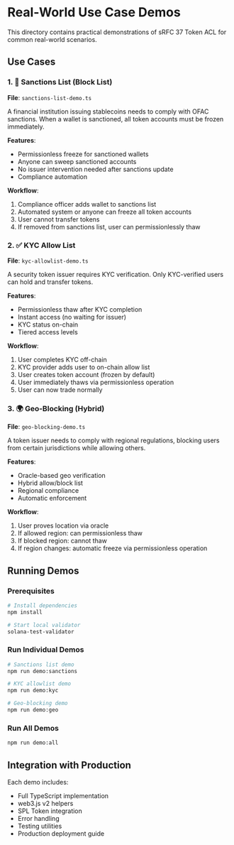 # Real-World Use Case Demos

This directory contains practical demonstrations of sRFC 37 Token ACL for common real-world scenarios.

## Use Cases

### 1. 🚫 Sanctions List (Block List)
**File**: `sanctions-list-demo.ts`

A financial institution issuing stablecoins needs to comply with OFAC sanctions. When a wallet is sanctioned, all token accounts must be frozen immediately.

**Features**:
- Permissionless freeze for sanctioned wallets
- Anyone can sweep sanctioned accounts
- No issuer intervention needed after sanctions update
- Compliance automation

**Workflow**:
1. Compliance officer adds wallet to sanctions list
2. Automated system or anyone can freeze all token accounts
3. User cannot transfer tokens
4. If removed from sanctions list, user can permissionlessly thaw

### 2. ✅ KYC Allow List
**File**: `kyc-allowlist-demo.ts`

A security token issuer requires KYC verification. Only KYC-verified users can hold and transfer tokens.

**Features**:
- Permissionless thaw after KYC completion
- Instant access (no waiting for issuer)
- KYC status on-chain
- Tiered access levels

**Workflow**:
1. User completes KYC off-chain
2. KYC provider adds user to on-chain allow list
3. User creates token account (frozen by default)
4. User immediately thaws via permissionless operation
5. User can now trade normally

### 3. 🌍 Geo-Blocking (Hybrid)
**File**: `geo-blocking-demo.ts`

A token issuer needs to comply with regional regulations, blocking users from certain jurisdictions while allowing others.

**Features**:
- Oracle-based geo verification
- Hybrid allow/block list
- Regional compliance
- Automatic enforcement

**Workflow**:
1. User proves location via oracle
2. If allowed region: can permissionless thaw
3. If blocked region: cannot thaw
4. If region changes: automatic freeze via permissionless operation

## Running Demos

### Prerequisites

```bash
# Install dependencies
npm install

# Start local validator
solana-test-validator
```

### Run Individual Demos

```bash
# Sanctions list demo
npm run demo:sanctions

# KYC allowlist demo
npm run demo:kyc

# Geo-blocking demo
npm run demo:geo
```

### Run All Demos

```bash
npm run demo:all
```

## Integration with Production

Each demo includes:
- Full TypeScript implementation
- web3.js v2 helpers
- SPL Token integration
- Error handling
- Testing utilities
- Production deployment guide


